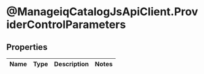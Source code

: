 # @ManageiqCatalogJsApiClient.ProviderControlParameters

## Properties
Name | Type | Description | Notes
------------ | ------------- | ------------- | -------------


